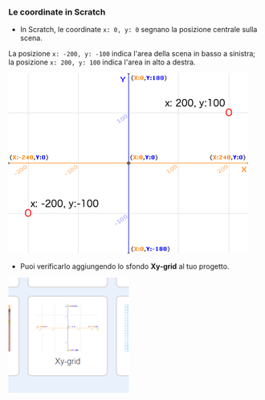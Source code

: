 ### Le coordinate in Scratch

+ In Scratch, le coordinate `x: 0, y: 0` segnano la posizione centrale sulla scena.

La posizione `x: -200, y: -100` indica l'area della scena in basso a sinistra; la posizione `x: 200, y: 100` indica l'area in alto a destra.

![Coordinate della scena](images/coordinates-stage.png)

+ Puoi verificarlo aggiungendo lo sfondo **Xy-grid** al tuo progetto.

![Coordinate della scena](images/coordinates-backdrop.png)
